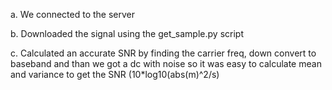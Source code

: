 a.	We connected to the server

b.	Downloaded the signal using the get_sample.py script

c.	Calculated an accurate SNR by finding the carrier freq, down convert to baseband and than we got a dc with noise so it was easy to calculate mean and variance to get the SNR (10*log10(abs(m)^2/s)
